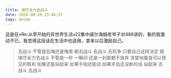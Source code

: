 ```yaml
---
title: 竭尽全力去战斗
date: 2016-08-29 23:44:37
tags: Anime
---
```


这是在«Re:从零开始的异世界生活»22集中威尔海姆老爷子对486讲的，看的我激动不已，我觉得这段话在生活中也适用，拿来以后激励自己。
> 去战斗
> 不管是后悔还是悔恨 都去战斗
> 去战斗 去抗争
> 只要自己这样决定 就竭尽全力去战斗
> 不管是一秒 一瞬间 还是一刹那都不放弃
> 贪婪地蚕食可以预见的胜利
> 如果还能站起来
> 如果手指还能动
> 如果牙齿还没断的话
> 站起来 去战斗
> 去战斗

